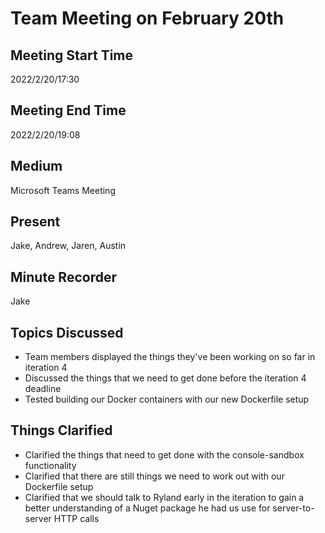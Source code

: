 # Team Meeting on February 20th
## Meeting Start Time
2022/2/20/17:30

## Meeting End Time
2022/2/20/19:08

## Medium
Microsoft Teams Meeting

## Present
Jake, Andrew, Jaren, Austin

## Minute Recorder
Jake

## Topics Discussed
<ul>
    <li>Team members displayed the things they've been working on so far in iteration 4
    <li>Discussed the things that we need to get done before the iteration 4 deadline
    <li>Tested building our Docker containers with our new Dockerfile setup
</ul>

## Things Clarified
<ul>
    <li>Clarified the things that need to get done with the console-sandbox functionality
    <li>Clarified that there are still things we need to work out with our Dockerfile setup
    <li>Clarified that we should talk to Ryland early in the iteration to gain a better understanding of a Nuget package he had us use for server-to-server HTTP calls
</ul>